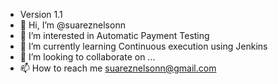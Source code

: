 - Version 1.1
- 👋 Hi, I’m @suareznelsonn
- 👀 I’m interested in Automatic Payment Testing
- 🌱 I’m currently learning Continuous execution using Jenkins
- 💞️ I’m looking to collaborate on ...
- 📫 How to reach me suareznelsonn@gmail.com

<!---
suareznelsonn/suareznelsonn is a ✨ special ✨ repository because its `README.md` (this file) appears on your GitHub profile.
You can click the Preview link to take a look at your changes.
--->
